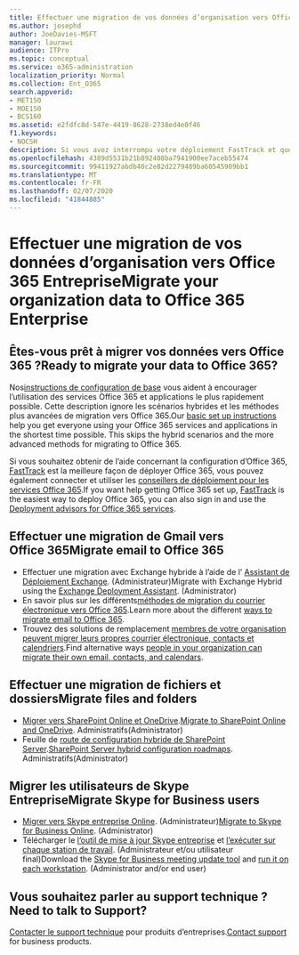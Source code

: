 ```yaml
---
title: Effectuer une migration de vos données d’organisation vers Office 365 Entreprise
ms.author: josephd
author: JoeDavies-MSFT
manager: laurawi
audience: ITPro
ms.topic: conceptual
ms.service: o365-administration
localization_priority: Normal
ms.collection: Ent_O365
search.appverid:
- MET150
- MOE150
- BCS160
ms.assetid: e2fdfc8d-547e-4419-8628-2738ed4e0f46
f1.keywords:
- NOCSH
description: Si vous avez interrompu votre déploiement FastTrack et que vous êtes prêt à migrer les données vers Office 365, il s’agit du point de départ.
ms.openlocfilehash: 4389d5531b21b892408ba7941900ee7aceb55474
ms.sourcegitcommit: 99411927abdb40c2e82d2279489ba60545989bb1
ms.translationtype: MT
ms.contentlocale: fr-FR
ms.lasthandoff: 02/07/2020
ms.locfileid: "41844885"
---
```

# <a name="migrate-your-organization-data-to-office-365-enterprise"></a><span data-ttu-id="d74cf-103">Effectuer une migration de vos données d’organisation vers Office 365 Entreprise</span><span class="sxs-lookup"><span data-stu-id="d74cf-103">Migrate your organization data to Office 365 Enterprise</span></span>

## <a name="ready-to-migrate-your-data-to-office-365"></a><span data-ttu-id="d74cf-104">Êtes-vous prêt à migrer vos données vers Office 365 ?</span><span class="sxs-lookup"><span data-stu-id="d74cf-104">Ready to migrate your data to Office 365?</span></span>

<span data-ttu-id="d74cf-p101">Nos[instructions de configuration de base](https://support.office.com/article/Set-up-Office-365-for-business-6a3a29a0-e616-4713-99d1-15eda62d04fa) vous aident à encourager l’utilisation des services Office 365 et applications le plus rapidement possible. Cette description ignore les scénarios hybrides et les méthodes plus avancées de migration vers Office 365.</span><span class="sxs-lookup"><span data-stu-id="d74cf-p101">Our [basic set up instructions](https://support.office.com/article/Set-up-Office-365-for-business-6a3a29a0-e616-4713-99d1-15eda62d04fa) help you get everyone using your Office 365 services and applications in the shortest time possible. This skips the hybrid scenarios and the more advanced methods for migrating to Office 365.</span></span> 
  
<span data-ttu-id="d74cf-107">Si vous souhaitez obtenir de l’aide concernant la configuration d’Office 365, [FastTrack](https://fasttrack.microsoft.com/office) est la meilleure façon de déployer Office 365, vous pouvez également connecter et utiliser les [conseillers de déploiement pour les services Office 365](deployment-advisors-for-office-365.md).</span><span class="sxs-lookup"><span data-stu-id="d74cf-107">If you want help getting Office 365 set up, [FastTrack](https://fasttrack.microsoft.com/office) is the easiest way to deploy Office 365, you can also sign in and use the [Deployment advisors for Office 365 services](deployment-advisors-for-office-365.md).</span></span>

## <a name="migrate-email-to-office-365"></a><span data-ttu-id="d74cf-108">Effectuer une migration de Gmail vers Office 365</span><span class="sxs-lookup"><span data-stu-id="d74cf-108">Migrate email to Office 365</span></span>
- <span data-ttu-id="d74cf-p102">Effectuer une migration avec Exchange hybride à l’aide de l’ [Assistant de Déploiement Exchange](https://technet.microsoft.com/exdeploy2013). (Administrateur)</span><span class="sxs-lookup"><span data-stu-id="d74cf-p102">Migrate with Exchange Hybrid using the [Exchange Deployment Assistant](https://technet.microsoft.com/exdeploy2013). (Administrator)</span></span>
- <span data-ttu-id="d74cf-111">En savoir plus sur les différents[méthodes de migration du courrier électronique vers Office 365](https://support.office.com/article/Ways-to-migrate-multiple-email-accounts-to-Office-365-0a4913fe-60fb-498f-9155-a86516418842).</span><span class="sxs-lookup"><span data-stu-id="d74cf-111">Learn more about the different [ways to migrate email to Office 365](https://support.office.com/article/Ways-to-migrate-multiple-email-accounts-to-Office-365-0a4913fe-60fb-498f-9155-a86516418842).</span></span>
- <span data-ttu-id="d74cf-112">Trouvez des solutions de remplacement [membres de votre organisation peuvent migrer leurs propres courrier électronique, contacts et calendriers](https://support.office.com/article/Migrate-email-and-contacts-to-Office-365-for-business-a3e3bddb-582e-4133-8670-e61b9f58627e).</span><span class="sxs-lookup"><span data-stu-id="d74cf-112">Find alternative ways [people in your organization can migrate their own email, contacts, and calendars](https://support.office.com/article/Migrate-email-and-contacts-to-Office-365-for-business-a3e3bddb-582e-4133-8670-e61b9f58627e).</span></span>

## <a name="migrate-files-and-folders"></a><span data-ttu-id="d74cf-113">Effectuer une migration de fichiers et dossiers</span><span class="sxs-lookup"><span data-stu-id="d74cf-113">Migrate files and folders</span></span>
- <span data-ttu-id="d74cf-114">[Migrer vers SharePoint Online et OneDrive](https://docs.microsoft.com/sharepointmigration/migrate-to-sharepoint-online).</span><span class="sxs-lookup"><span data-stu-id="d74cf-114">[Migrate to SharePoint Online and OneDrive](https://docs.microsoft.com/sharepointmigration/migrate-to-sharepoint-online).</span></span> <span data-ttu-id="d74cf-115">Administratifs</span><span class="sxs-lookup"><span data-stu-id="d74cf-115">(Administrator)</span></span>
- <span data-ttu-id="d74cf-116">Feuille de [route de configuration hybride de SharePoint Server](https://docs.microsoft.com/SharePoint/hybrid/configuration-roadmaps).</span><span class="sxs-lookup"><span data-stu-id="d74cf-116">[SharePoint Server hybrid configuration roadmaps](https://docs.microsoft.com/SharePoint/hybrid/configuration-roadmaps).</span></span> <span data-ttu-id="d74cf-117">Administratifs</span><span class="sxs-lookup"><span data-stu-id="d74cf-117">(Administrator)</span></span>

## <a name="migrate-skype-for-business-users"></a><span data-ttu-id="d74cf-118">Migrer les utilisateurs de Skype Entreprise</span><span class="sxs-lookup"><span data-stu-id="d74cf-118">Migrate Skype for Business users</span></span>
- <span data-ttu-id="d74cf-p105">[Migrer vers Skype entreprise Online](https://technet.microsoft.com/library/jj204969.aspx). (Administrateur)</span><span class="sxs-lookup"><span data-stu-id="d74cf-p105">[Migrate to Skype for Business Online](https://technet.microsoft.com/library/jj204969.aspx). (Administrator)</span></span>
- <span data-ttu-id="d74cf-p106">Télécharger le [l’outil de mise à jour Skype entreprise](https://www.microsoft.com/download/details.aspx?id=51659) et [l’exécuter sur chaque station de travail](https://support.office.com/article/Meeting-Update-Tool-for-Skype-for-Business-and-Lync-2b525fe6-ed0f-4331-b533-c31546fcf4d4). (Administrateur et/ou utilisateur final)</span><span class="sxs-lookup"><span data-stu-id="d74cf-p106">Download the [Skype for Business meeting update tool](https://www.microsoft.com/download/details.aspx?id=51659) and [run it on each workstation](https://support.office.com/article/Meeting-Update-Tool-for-Skype-for-Business-and-Lync-2b525fe6-ed0f-4331-b533-c31546fcf4d4). (Administrator and/or end user)</span></span>
  
## <a name="need-to-talk-to-support"></a><span data-ttu-id="d74cf-123">Vous souhaitez parler au support technique ?</span><span class="sxs-lookup"><span data-stu-id="d74cf-123">Need to talk to Support?</span></span>
<span data-ttu-id="d74cf-124">[Contacter le support technique](https://support.office.com/article/32a17ca7-6fa0-4870-8a8d-e25ba4ccfd4b) pour produits d’entreprises.</span><span class="sxs-lookup"><span data-stu-id="d74cf-124">[Contact support](https://support.office.com/article/32a17ca7-6fa0-4870-8a8d-e25ba4ccfd4b) for business products.</span></span>
